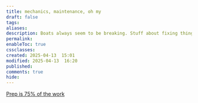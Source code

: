 ```yaml
---
title: mechanics, maintenance, oh my
draft: false
tags: 
aliases: 
description: Boats always seem to be breaking. Stuff about fixing things.
permalink: 
enableToc: true
cssclasses: 
created: 2025-04-13  15:01
modified: 2025-04-13  16:20
published: 
comments: true
hide:
---
```



[Prep is 75% of the work](Prep%20is%2075%%20of%20the%20work.md)

